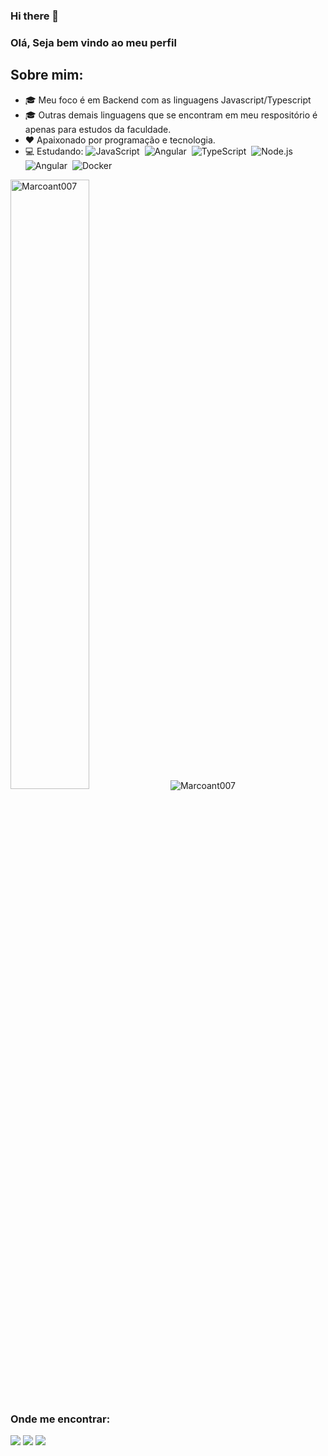 ### Hi there 👋
### Olá, Seja bem vindo ao meu perfil 

## Sobre mim:
- 🎓 Meu foco é em Backend com as linguagens Javascript/Typescript
- 🎓 Outras demais linguagens que se encontram em meu respositório é apenas para estudos da faculdade.
- ❤️ Apaixonado por programação e tecnologia.
- 💻 Estudando: 
  ![JavaScript](https://img.shields.io/badge/-JavaScript-FEAE32?style=flat&logoColor=fff&logo=javascript)&nbsp;
 ![Angular](https://img.shields.io/badge/-Angular-ff0000?style=flat&logoColor=fff&logo=angular)&nbsp;
  ![TypeScript](https://img.shields.io/badge/-TypeScript-007ACC?style=flat&logoColor=fff&logo=typescript)&nbsp;
  ![Node.js](https://img.shields.io/badge/-Node.js-006600?style=flat&logoColor=fff&logo=node.js)&nbsp;
 ![Angular](https://img.shields.io/badge/-Git-ff0000?style=flat&logoColor=fff&logo=git)&nbsp;
 ![Docker](https://img.shields.io/badge/-Docker-007ACC?style=flat&logoColor=fff&logo=docker)&nbsp;
   

<img  width="50%" src="https://github-readme-stats.vercel.app/api/top-langs/?username=Marcoant007&layout=compact&theme=dracula" alt="Marcoant007" />


<img src="https://github-readme-stats.vercel.app/api?username=Marcoant007&show_icons=true&theme=dracula" alt="Marcoant007"/> 


### Onde me encontrar:



<a href="https://www.linkedin.com/in/marco-antonnio-araujo/"><img src="https://img.shields.io/badge/linkedin-0077B5.svg?style=for-the-badge&logo=linkedin&logoColor=white"></a>
<a href="https://instagram.com/mrcx07"><img src="https://img.shields.io/badge/instagram-E4405F.svg?style=for-the-badge&logo=instagram&logoColor=white"></a>
<a href="mailto:marcoantnovo@gmail.com"><img src="https://img.shields.io/badge/e‑mail-D14836.svg?style=for-the-badge&logo=GMail&logoColor=white"></a>


